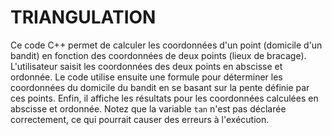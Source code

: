 # TRIANGULATION
Ce code C++ permet de calculer les coordonnées d'un point (domicile d'un bandit) en fonction des coordonnées de deux points (lieux de bracage). L'utilisateur saisit les coordonnées des deux points en abscisse et ordonnée. Le code utilise ensuite une formule pour déterminer les coordonnées du domicile du bandit en se basant sur la pente définie par ces points. Enfin, il affiche les résultats pour les coordonnées calculées en abscisse et ordonnée. Notez que la variable `tan` n'est pas déclarée correctement, ce qui pourrait causer des erreurs à l'exécution.
